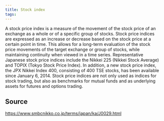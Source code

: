 ```yaml
---
title: Stock index
tags: 
---
```


A stock price index is a measure of the movement of the stock price of an exchange as a whole or of a specific group of stocks. Stock price indices are expressed as an increase or decrease based on the stock price at a certain point in time. This allows for a long-term evaluation of the stock price movements of the target exchange or group of stocks, while maintaining continuity when viewed in a time series. Representative Japanese stock price indices include the Nikkei 225 (Nikkei Stock Average) and TOPIX (Tokyo Stock Price Index). In addition, a new stock price index, the JPX Nikkei Index 400, consisting of 400 TSE stocks, has been available since January 6, 2014. Stock price indices are not only used as indices for stock trading, but also as benchmarks for mutual funds and as underlying assets for futures and options trading.

## Source
https://www.smbcnikko.co.jp/terms/japan/ka/J0029.html